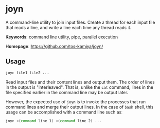 # joyn

A command-line utility to join input files. Create a thread for each input file that reads a line, and write a line each time any thread reads it.

**Keywords**: command line utility, pipe, parallel execution

**Homepage**: https://github.com/tos-kamiya/joyn/

## Usage

```sh
joyn file1 file2 ...
```

Read input files and their content lines and output them.
The order of lines in the output is "interleaved". That is, unlike the `cat` command, lines in the file specified earlier in the command line may be output later.

However, the expected use of `joyn` is to invoke the processes that run command lines and merge their output lines.
In the case of `bash` shell, this usage can be accomplished with a command line such as:

```sh
joyn <(command line 1) <(command line 2) ...
```
